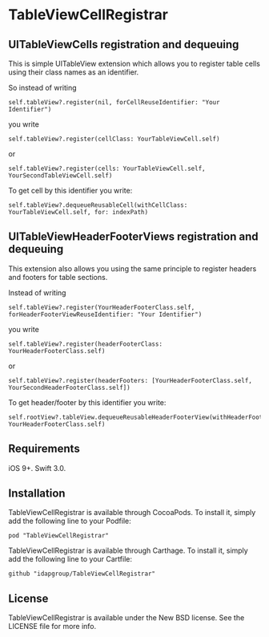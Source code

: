 # TableViewCellRegistrar

## UITableViewCells registration and dequeuing

This is simple UITableView extension which allows you to register table cells using their class names as an identifier.

So instead of writing
```
self.tableView?.register(nil, forCellReuseIdentifier: "Your Identifier")
```
you write
```
self.tableView?.register(cellClass: YourTableViewCell.self)
```
or
```
self.tableView?.register(cells: YourTableViewCell.self, YourSecondTableViewCell.self)
```

To get cell by this identifier you write:
```
self.tableView?.dequeueReusableCell(withCellClass: YourTableViewCell.self, for: indexPath)
```

## UITableViewHeaderFooterViews registration and dequeuing

This extension also allows you using the same principle to register headers and footers for table sections.

Instead of writing
```
self.tableView?.register(YourHeaderFooterClass.self, forHeaderFooterViewReuseIdentifier: "Your Identifier")
```
you write
```
self.tableView?.register(headerFooterClass: YourHeaderFooterClass.self)
```
or
```
self.tableView?.register(headerFooters: [YourHeaderFooterClass.self, YourSecondHeaderFooterClass.self])
```

To get header/footer by this identifier you write:
```
self.rootView?.tableView.dequeueReusableHeaderFooterView(withHeaderFooterClass: YourHeaderFooterClass.self)
```

## Requirements

iOS 9+. Swift 3.0.

## Installation

TableViewCellRegistrar is available through CocoaPods. To install it, simply add the following line to your Podfile:
```
pod "TableViewCellRegistrar"
```
TableViewCellRegistrar is available through Carthage. To install it, simply add the following line to your Cartfile:
```
github "idapgroup/TableViewCellRegistrar"
```
## License

TableViewCellRegistrar is available under the New BSD license. See the LICENSE file for more info.
